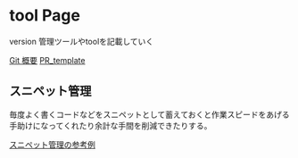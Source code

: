 # tool Page

version 管理ツールやtoolを記載していく

[Git 概要](./git/.md)
[PR_template](PULL_REQUEST_TEMPLATE.md)

## スニペット管理

毎度よく書くコードなどをスニペットとして蓄えておくと作業スピードをあげる手助けになってくれたり余計な手間を削減できたりする。

[スニペット管理の参考例](https://olein-design.com/blog/github-gist-cacher-for-snippet)
